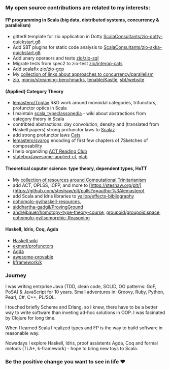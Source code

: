 ### My open source contributions are related to my interests:

#### FP programming in Scala (big data, distributed systems, concurrency & parallelism)
* gitter8 template for zio application in Dotty [ScalaConsultants/zio-dotty-quickstart.g8](https://github.com/ScalaConsultants/zio-dotty-quickstart.g8)
* Add SBT plugins for static code analysis to [ScalaConsultants/zio-akka-quickstart.g8](https://github.com/ScalaConsultants/zio-akka-quickstart.g8)
* Add unary operaors and tests [zio/zio-sql](https://github.com/zio/zio-sql/pulls?q=author%3Alemastero)
* Migrate tests from spec2 to zio-test [zio/interop-cats](https://github.com/zio/interop-cats/pulls?q=author%3Alemastero)
* Add scalafix [zio/zio-gcp](https://github.com/zio/zio-gcp/pulls?q=author%3Alemastero)
* My [collection of links about approaches to concurrency/parallelism](https://github.com/lemastero/concurrency_parallelism_effects)
* [zio](https://github.com/zio/zio/issues?q=author%3Alemastero), [monix/streaming-benchmarks](https://github.com/monix/streaming-benchmarks/pulls?q=author%3Alemastero), [tenable/Kastle](https://github.com/tenable/Kastle), [sbt/website](https://github.com/sbt/website/pulls?q=author%3Alemastero)

#### (Applied) Category Theory
* [lemastero/Triglav](https://github.com/lemastero/Triglav) R&D work around monoidal categories, trifunctors, profunctor optics in Scala
* I maintain [scala_typeclassopedia](https://github.com/lemastero/scala_typeclassopedia)  - wiki about abstractions from category theory in Scala
* contribted abstractions: day convolution, density and (translated from Haskell papers) strong profunctor laws to [Scalaz](https://github.com/scalaz/scalaz/issues?q=author%3Alemastero)
* add strong profunctor laws [Cats](https://github.com/typelevel/cats/pulls?q=author%3Alemastero)
* [lemastero/svarog](https://github.com/lemastero/svarog) encoding of first few chapters of 7Sketches of composability
* I help organizing [ACT Reading Club](https://github.com/lemastero/applied-category-theory-reading-club/wiki)
* [statebox/awesome-applied-ct](https://github.com/statebox/awesome-applied-ct/pulls?q=author%3Alemastero), [nlab](https://ncatlab.org/nlab/author/lemastero)

#### Theoretical coputer science: type theory, dependent types, HoTT
* My [collection of resources around Computational Trinitarianism](https://github.com/lemastero/scala_typeclassopedia/blob/master/ComputationalTrinitarianism.MD)
* add ACT, OPLSS, ICFP, and more to [https://steshaw.org/plt/](https://github.com/steshaw/plt/pulls?q=author%3Alemastero)
* add Scala and Idris libraries to [yallop/effects-bibliography](https://github.com/yallop/effects-bibliography/issues?q=author%3Alemastero)
* [cohomolo-gy/haskell-resources](https://github.com/cohomolo-gy/haskell-resources/issues?q=author%3Alemastero), 
* [siddhartha-gadgil/ProvingGround](https://github.com/siddhartha-gadgil/ProvingGround/pulls?q=author%3Alemastero)
* [andrejbauer/homotopy-type-theory-course](https://github.com/andrejbauer/homotopy-type-theory-course/pull/3), [groupoid/groupoid.space](https://github.com/groupoid/groupoid.space/pulls?q=author%3Alemastero), [cohomolo-gy/Isomorphic-Reasoning](https://github.com/cohomolo-gy/Isomorphic-Reasoning/pulls?q=author%3Alemastero)

#### Haskell, Idris, Coq, Agda
* [Haskell wiki](https://wiki.haskell.org/Special:Contributions/Lemastero)
* [ekmett/profunctors](https://github.com/ekmett/profunctors/pulls?q=author%3Alemastero)
* [Agda](https://github.com/agda/agda/pulls?q=author%3Alemastero)
* [awesome-provable](https://github.com/awesomo4000/awesome-provable/pulls?q=author%3Alemastero)
* [kframework/k](https://github.com/kframework/k/pulls?q=author%3Alemastero)

### Journey

I was writing entrprise Java (TDD, clean code, SOLID, OO patterns: GoF, PoSA) & JavaScript for 10 years. Small adventures in: Groovy, Ruby, Python, Pearl, C#, C++, PL/SQL.

I touched briefly Scheme and Erlang, so I knew, there have to be a better way to write software than inveting ad-hoc solutions in OOP.
I was facinated by Clojure for long time.

When I learned Scala I realized types and FP is the way to build software in reasonable way.

Nowadays I explore Haskell, Idris, proof assistents Agda, Coq and formal metods (TLA+, k-framework) - hope to bring new toys to Scala.

### Be the positive change you want to see in life :heart:

